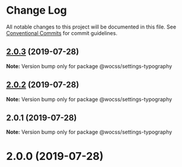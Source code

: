 # Change Log

All notable changes to this project will be documented in this file.
See [Conventional Commits](https://conventionalcommits.org) for commit guidelines.

## [2.0.3](https://github.com/wocss/wocss/compare/@wocss/settings-typography@2.0.2...@wocss/settings-typography@2.0.3) (2019-07-28)

**Note:** Version bump only for package @wocss/settings-typography





## [2.0.2](https://github.com/wocss/wocss/compare/@wocss/settings-typography@2.0.1...@wocss/settings-typography@2.0.2) (2019-07-28)

**Note:** Version bump only for package @wocss/settings-typography





## 2.0.1 (2019-07-28)

**Note:** Version bump only for package @wocss/settings-typography





<a name="2.0.0"></a>
# 2.0.0 (2019-07-28)
